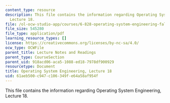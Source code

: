 ```yaml
---
content_type: resource
description: This file contains the information regarding Operating System Engineering,
  Lecture 18.
file: /ol-ocw-studio-app/courses/6-828-operating-system-engineering-fall-2012/61aeb500c947c106349fe64a58af954f_MIT6_828F12_lec18_notes.pdf
file_size: 545280
file_type: application/pdf
learning_resource_types: []
license: https://creativecommons.org/licenses/by-nc-sa/4.0/
ocw_type: OCWFile
parent_title: Lecture Notes and Readings
parent_type: CourseSection
parent_uid: 918acd06-aca5-1088-ed18-7978df900929
resourcetype: Document
title: Operating System Engineering, Lecture 18
uid: 61aeb500-c947-c106-349f-e64a58af954f
---
```

This file contains the information regarding Operating System Engineering, Lecture 18.